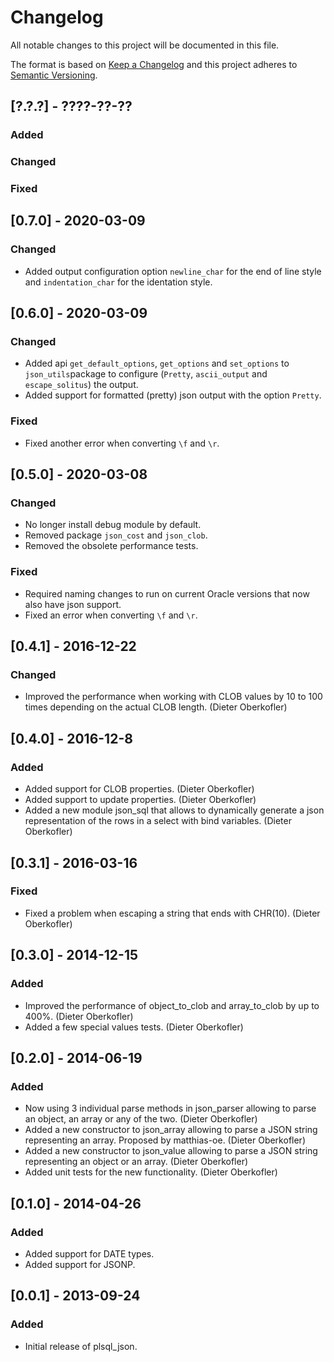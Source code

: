 # Changelog

All notable changes to this project will be documented in this file.

The format is based on [Keep a Changelog](http://keepachangelog.com/en/1.0.0/)
and this project adheres to [Semantic Versioning](http://semver.org/spec/v2.0.0.html).


## [?.?.?] - ????-??-??

### Added
### Changed
### Fixed


## [0.7.0] - 2020-03-09

### Changed
- Added output configuration option `newline_char` for the end of line style and `indentation_char` for the identation style.


## [0.6.0] - 2020-03-09

### Changed
- Added api `get_default_options`, `get_options` and `set_options` to `json_utils`package to configure (`Pretty`, `ascii_output` and `escape_solitus`) the output.
- Added support for formatted (pretty) json output with the option `Pretty`.


### Fixed
- Fixed another error when converting `\f` and `\r`.


## [0.5.0] - 2020-03-08

### Changed
- No longer install debug module by default.
- Removed package `json_cost` and `json_clob`.
- Removed the obsolete performance tests.


### Fixed
- Required naming changes to run on current Oracle versions that now also have json support.
- Fixed an error when converting `\f` and `\r`.


## [0.4.1] - 2016-12-22

### Changed
- Improved the performance when working with CLOB values by 10 to 100 times depending on the actual CLOB length. (Dieter Oberkofler)


## [0.4.0] - 2016-12-8

### Added
- Added support for CLOB properties. (Dieter Oberkofler)
- Added support to update properties. (Dieter Oberkofler)
- Added a new module json_sql that allows to dynamically generate a json representation of the rows in a select with bind variables. (Dieter Oberkofler)


## [0.3.1] - 2016-03-16

### Fixed
- Fixed a problem when escaping a string that ends with CHR(10). (Dieter Oberkofler)


## [0.3.0] - 2014-12-15

### Added
- Improved the performance of object_to_clob and array_to_clob by up to 400%. (Dieter Oberkofler)
- Added a few special values tests. (Dieter Oberkofler)


## [0.2.0] - 2014-06-19

### Added
- Now using 3 individual parse methods in json_parser allowing to parse an object, an array or any of the two. (Dieter Oberkofler)
- Added a new constructor to json_array allowing to parse a JSON string representing an array. Proposed by matthias-oe. (Dieter Oberkofler)
- Added a new constructor to json_value allowing to parse a JSON string representing an object or an array. (Dieter Oberkofler)
- Added unit tests for the new functionality. (Dieter Oberkofler)


## [0.1.0] - 2014-04-26

### Added
- Added support for DATE types.
- Added support for JSONP.


## [0.0.1] - 2013-09-24

### Added
- Initial release of plsql_json.
